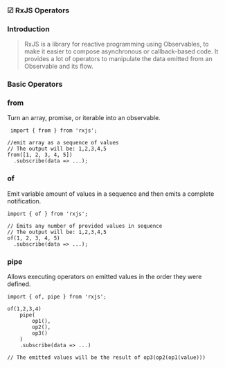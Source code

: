### ☑ RxJS Operators 

 ### Introduction
 > RxJS is a library for reactive programming using Observables, to make it easier to compose asynchronous or callback-based code.
 It provides a lot of operators to manipulate the data emitted from an Observable and its flow.
  
   ### Basic Operators
   ### from
   Turn an array, promise, or iterable into an observable.
  ```
   import { from } from 'rxjs';

//emit array as a sequence of values
// The output will be: 1,2,3,4,5
from([1, 2, 3, 4, 5])
    .subscribe(data => ...);
 ```
  ### of
  Emit variable amount of values in a sequence and then emits a complete notification.
  ```
  import { of } from 'rxjs';

// Emits any number of provided values in sequence
// The output will be: 1,2,3,4,5
of(1, 2, 3, 4, 5)
    .subscribe(data => ...);
```
     
### pipe
Allows executing operators on emitted values in the order they were defined.
```
import { of, pipe } from 'rxjs';

of(1,2,3,4)
    pipe(
        op1(),
        op2(),
        op3()
    )
    .subscribe(data => ...)

// The emitted values will be the result of op3(op2(op1(value)))
```
